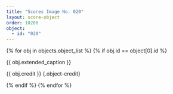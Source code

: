 ```yaml
---
title: "Scores Image No. 020"
layout: score-object
order: 10200
object:
  - id: "020"
---
```


{% for obj in objects.object_list %}
{% if obj.id == object[0].id %}

{{ obj.extended_caption }}

{{ obj.credit }} {.object-credit}

{% endif %}
{% endfor %}
